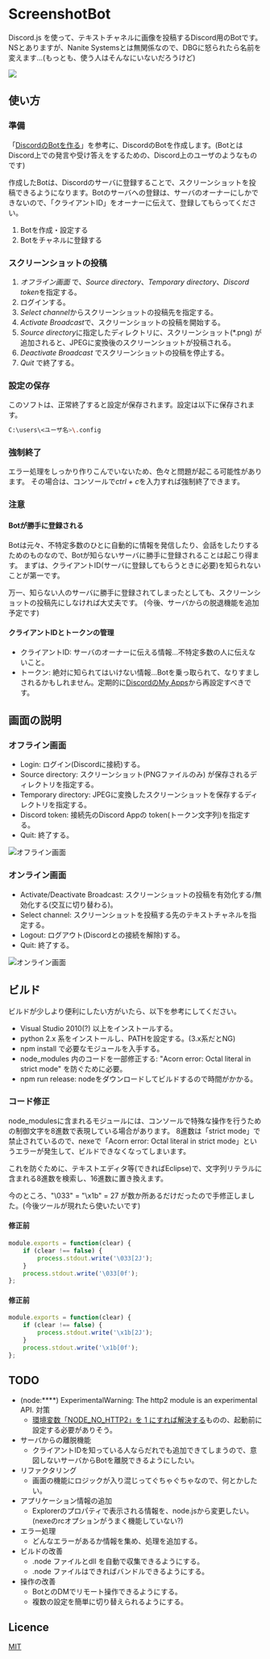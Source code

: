 # ScreenshotBot
Discord.js を使って、テキストチャネルに画像を投稿するDiscord用のBotです。NSとありますが、Nanite Systemsとは無関係なので、DBGに怒られたら名前を変えます…(もっとも、使う人はそんなにいないだろうけど)

[![](http://img.youtube.com/vi/IEAlmEk4Fds/0.jpg)](https://www.youtube.com/watch?v=IEAlmEk4Fds)

## 使い方
### 準備
「[DiscordのBotを作る](https://weakenedfuntimeblog.wordpress.com/2017/07/23/discord%e3%81%aebot%e3%82%92%e3%81%a4%e3%81%8f%e3%82%8b/)」を参考に、DiscordのBotを作成します。(BotとはDiscord上での発言や受け答えをするための、Discord上のユーザのようなものです)

作成したBotは、Discordのサーバに登録することで、スクリーンショットを投稿できるようになります。Botのサーバへの登録は、サーバのオーナーにしかできないので、「クライアントID」をオーナーに伝えて、登録してもらってください。

1. Botを作成・設定する
2. Botをチャネルに登録する

### スクリーンショットの投稿
1. *オフライン画面* で、*Source directory*、*Temporary directory*、*Discord token*を指定する。
2. ログインする。
3. *Select channel*からスクリーンショットの投稿先を指定する。
4. *Activate Broadcast*で、スクリーンショットの投稿を開始する。
5. *Source directory*に指定したディレクトリに、スクリーンショット(*.png) が追加されると、JPEGに変換後のスクリーンショットが投稿される。
6. *Deactivate Broadcast* でスクリーンショットの投稿を停止する。
7. *Quit* で終了する。

### 設定の保存
このソフトは、正常終了すると設定が保存されます。設定は以下に保存されます。

``` sh
C:\users\<ユーザ名>\.config
```
### 強制終了
エラー処理をしっかり作りこんでいないため、色々と問題が起こる可能性があります。
その場合は、コンソールで*ctrl + c*を入力すれば強制終了できます。

### 注意
#### Botが勝手に登録される
Botは元々、不特定多数のひとに自動的に情報を発信したり、会話をしたりするためのものなので、Botが知らないサーバに勝手に登録されることは起こり得ます。
まずは、クライアントID(サーバに登録してもらうときに必要)を知られないことが第一です。

万一、知らない人のサーバに勝手に登録されてしまったとしても、スクリーンショットの投稿先にしなければ大丈夫です。
(今後、サーバからの脱退機能を追加予定です)

#### クライアントIDとトークンの管理
* クライアントID: サーバのオーナーに伝える情報…不特定多数の人に伝えないこと。
* トークン: 絶対に知られてはいけない情報…Botを乗っ取られて、なりすましされるかもしれません。定期的に[DiscordのMy Apps](https://discordapp.com/developers/applications/me/)から再設定すべきです。


## 画面の説明
### オフライン画面
* Login: ログイン(Discordに接続)する。
* Source directory: スクリーンショット(PNGファイルのみ) が保存されるディレクトリを指定する。
* Temporary directory: JPEGに変換したスクリーンショットを保存するディレクトリを指定する。
* Discord token: 接続先のDiscord Appの token(トークン文字列)を指定する。
* Quit: 終了する。

![オフライン画面](https://github.com/WeakenedPlayer/minimum/raw/master/images/offline.png)

### オンライン画面
* Activate/Deactivate Broadcast: スクリーンショットの投稿を有効化する/無効化する(交互に切り替わる)。
* Select channel: スクリーンショットを投稿する先のテキストチャネルを指定する。
* Logout: ログアウト(Discordとの接続を解除)する。
* Quit: 終了する。

![オンライン画面](https://github.com/WeakenedPlayer/minimum/raw/master/images/online.png)


## ビルド
ビルドが少しより便利にしたい方がいたら、以下を参考にしてください。

* Visual Studio 2010(?) 以上をインストールする。
* python 2.x 系をインストールし、PATHを設定する。(3.x系だとNG)
* npm install で必要なモジュールを入手する。
* node_modules 内のコードを一部修正する: "Acorn error: Octal literal in strict mode" を防ぐために必要。
* npm run release: nodeをダウンロードしてビルドするので時間がかかる。

### コード修正
node_modulesに含まれるモジュールには、コンソールで特殊な操作を行うための制御文字を8進数で表現している場合があります。
8進数は「strict mode」で禁止されているので、nexeで「Acorn error: Octal literal in strict mode」というエラーが発生して、ビルドできなくなってしまいます。

これを防ぐために、テキストエディタ等(できればEclipse)で、文字列リテラルに含まれる8進数を検索し、16進数に置き換えます。

今のところ、"\033" = "\x1b" = 27 が数か所あるだけだったので手修正しました。(今後ツールが現れたら使いたいです)

#### 修正前

```js
module.exports = function(clear) {
    if (clear !== false) {
        process.stdout.write('\033[2J');
    }
    process.stdout.write('\033[0f');
};
```

#### 修正前

```js
module.exports = function(clear) {
    if (clear !== false) {
        process.stdout.write('\x1b[2J');
    }
    process.stdout.write('\x1b[0f');
};
```

## TODO
* (node:****) ExperimentalWarning: The http2 module is an experimental API. 対策
	* [環境変数「NODE_NO_HTTP2」を 1 にすれば解決する](https://github.com/nodejs/node/pull/15685)ものの、起動前に設定する必要がありそう。
* サーバからの離脱機能
	* クライアントIDを知っている人ならだれでも追加できてしまうので、意図しないサーバからBotを離脱できるようにしたい。
* リファクタリング
	* 画面の機能にロジックが入り混じってぐちゃぐちゃなので、何とかしたい。
* アプリケーション情報の追加
	* Explorerのプロパティで表示される情報を、node.jsから変更したい。(nexeのrcオプションがうまく機能していない?)
* エラー処理
	* どんなエラーがあるか情報を集め、処理を追加する。
* ビルドの改善
	* .node ファイルとdll を自動で収集できるようにする。
	* .node ファイルはできればバンドルできるようにする。
* 操作の改善
	* BotとのDMでリモート操作できるようにする。
	* 複数の設定を簡単に切り替えられるようにする。

## Licence
[MIT](https://github.com/tcnksm/tool/blob/master/LICENCE)